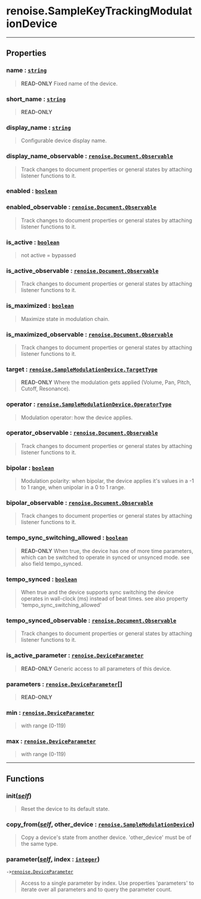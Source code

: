 # renoise.SampleKeyTrackingModulationDevice<a name="renoise.SampleKeyTrackingModulationDevice"></a>  

<!-- toc -->
  

---  
## Properties
### name : [`string`](../../API/builtins/string.md)<a name="name"></a>
> **READ-ONLY** Fixed name of the device.

### short_name : [`string`](../../API/builtins/string.md)<a name="short_name"></a>
> **READ-ONLY**

### display_name : [`string`](../../API/builtins/string.md)<a name="display_name"></a>
> Configurable device display name.

### display_name_observable : [`renoise.Document.Observable`](../../API/renoise/renoise.Document.Observable.md)<a name="display_name_observable"></a>
> Track changes to document properties or general states by attaching listener
> functions to it.

### enabled : [`boolean`](../../API/builtins/boolean.md)<a name="enabled"></a>
### enabled_observable : [`renoise.Document.Observable`](../../API/renoise/renoise.Document.Observable.md)<a name="enabled_observable"></a>
> Track changes to document properties or general states by attaching listener
> functions to it.

### is_active : [`boolean`](../../API/builtins/boolean.md)<a name="is_active"></a>
> not active = bypassed

### is_active_observable : [`renoise.Document.Observable`](../../API/renoise/renoise.Document.Observable.md)<a name="is_active_observable"></a>
> Track changes to document properties or general states by attaching listener
> functions to it.

### is_maximized : [`boolean`](../../API/builtins/boolean.md)<a name="is_maximized"></a>
> Maximize state in modulation chain.

### is_maximized_observable : [`renoise.Document.Observable`](../../API/renoise/renoise.Document.Observable.md)<a name="is_maximized_observable"></a>
> Track changes to document properties or general states by attaching listener
> functions to it.

### target : [`renoise.SampleModulationDevice.TargetType`](renoise.SampleModulationDevice.md#TargetType)<a name="target"></a>
> **READ-ONLY** Where the modulation gets applied (Volume,
> Pan, Pitch, Cutoff, Resonance).

### operator : [`renoise.SampleModulationDevice.OperatorType`](renoise.SampleModulationDevice.md#OperatorType)<a name="operator"></a>
> Modulation operator: how the device applies.

### operator_observable : [`renoise.Document.Observable`](../../API/renoise/renoise.Document.Observable.md)<a name="operator_observable"></a>
> Track changes to document properties or general states by attaching listener
> functions to it.

### bipolar : [`boolean`](../../API/builtins/boolean.md)<a name="bipolar"></a>
> Modulation polarity:
> when bipolar, the device applies it's values in a -1 to 1 range,
> when unipolar in a 0 to 1 range.

### bipolar_observable : [`renoise.Document.Observable`](../../API/renoise/renoise.Document.Observable.md)<a name="bipolar_observable"></a>
> Track changes to document properties or general states by attaching listener
> functions to it.

### tempo_sync_switching_allowed : [`boolean`](../../API/builtins/boolean.md)<a name="tempo_sync_switching_allowed"></a>
> **READ-ONLY** When true, the device has one of more time parameters,
> which can be switched to operate in synced or unsynced mode.
>  see also field tempo_synced.

### tempo_synced : [`boolean`](../../API/builtins/boolean.md)<a name="tempo_synced"></a>
> When true and the device supports sync switching the device operates
> in wall-clock (ms) instead of beat times.
> see also property 'tempo_sync_switching_allowed'

### tempo_synced_observable : [`renoise.Document.Observable`](../../API/renoise/renoise.Document.Observable.md)<a name="tempo_synced_observable"></a>
> Track changes to document properties or general states by attaching listener
> functions to it.

### is_active_parameter : [`renoise.DeviceParameter`](../../API/renoise/renoise.DeviceParameter.md)<a name="is_active_parameter"></a>
> **READ-ONLY** Generic access to all parameters of this device.

### parameters : [`renoise.DeviceParameter`](../../API/renoise/renoise.DeviceParameter.md)[]<a name="parameters"></a>
> **READ-ONLY**

### min : [`renoise.DeviceParameter`](../../API/renoise/renoise.DeviceParameter.md)<a name="min"></a>
> with range (0-119)

### max : [`renoise.DeviceParameter`](../../API/renoise/renoise.DeviceParameter.md)<a name="max"></a>
> with range (0-119)

  

---  
## Functions
### init([*self*](../../API/builtins/self.md))<a name="init"></a>
> Reset the device to its default state.
### copy_from([*self*](../../API/builtins/self.md), other_device : [`renoise.SampleModulationDevice`](../../API/renoise/renoise.SampleModulationDevice.md))<a name="copy_from"></a>
> Copy a device's state from another device. 'other_device' must be of the
> same type.
### parameter([*self*](../../API/builtins/self.md), index : [`integer`](../../API/builtins/integer.md))<a name="parameter"></a>
`->`[`renoise.DeviceParameter`](../../API/renoise/renoise.DeviceParameter.md)  

> Access to a single parameter by index. Use properties 'parameters' to iterate
> over all parameters and to query the parameter count.  

